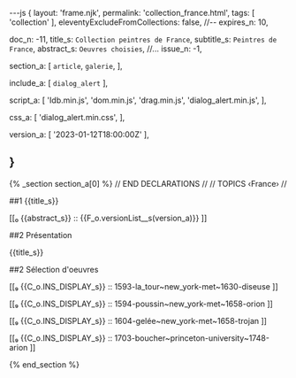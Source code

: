 ---js
{
  layout:    'frame.njk',
  permalink: 'collection_france.html',
  tags:      [ 'collection' ],
  eleventyExcludeFromCollections: false,
  //-- expires_n: 10,

  doc_n:      -11,
  title_s:    `Collection peintres de France`,
  subtitle_s: `Peintres de France`,
  abstract_s: `Oeuvres choisies`,
  //... issue_n: -1,

  section_a:
  [
    `article`,
    `galerie`,
  ],

  include_a:
  [
    `dialog_alert`
  ],
  
  script_a:
  [
    'Idb.min.js',
    'dom.min.js',
    'drag.min.js',
    'dialog_alert.min.js',
  ],
  
  css_a:
  [
    'dialog_alert.min.css',
  ],

  version_a:
  [
    '2023-01-12T18:00:00Z'
  ],

}
---
{% _section section_a[0] %}
// END DECLARATIONS //
//  TOPICS
‹France›
//



##1 {{title_s}}

[[₀  {{abstract_s}}  ::
     {{F_o.versionList__s(version_a)}}  ]]

##2  Présentation

{{title_s}}

##2  Sélection d'oeuvres

[[₉  {{C_o.INS_DISPLAY_s}} ::
     1593-la_tour~new_york-met~1630-diseuse ]]

[[₉  {{C_o.INS_DISPLAY_s}} ::
     1594-poussin~new_york-met~1658-orion ]]

[[₉  {{C_o.INS_DISPLAY_s}} ::
     1604-gelée~new_york-met~1658-trojan ]]

[[₉  {{C_o.INS_DISPLAY_s}} ::
     1703-boucher~princeton-university~1748-arion ]]

{% end_section %}
